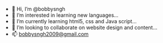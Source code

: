 - 👋 Hi, I’m @bobbysngh
- 👀 I’m interested in learning new languages...
- 🌱 I’m currently learning html5, css and Java script...
- 💞️ I’m looking to collaborate on website design and content...
- 📫 bobbysngh2009@gmail.com

<!---
bobbysngh/bobbysngh is a ✨ special ✨ repository because its `README.md` (this file) appears on your GitHub profile.
You can click the Preview link to take a look at your changes.
--->
